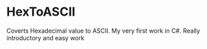 # HexToASCII
Coverts Hexadecimal value to ASCII. My very first work in C#. Really introductory and easy work
